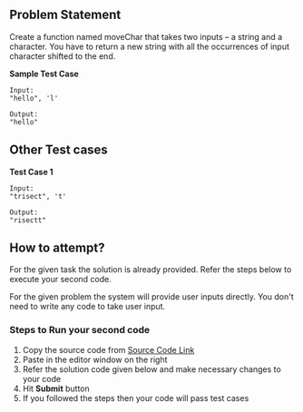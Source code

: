 ## Problem Statement
Create a function named moveChar that takes two inputs – a string and a character. 
You have to return a new string with all the occurrences of input character shifted to 
the end.



**Sample Test Case**
```
Input:
"hello", 'l'

Output:
"hello"
```
## Other Test cases
**Test Case 1**
```
Input:
"trisect", 't' 

Output:
"risectt"
```


## How to attempt?
For the given task the solution is already provided. Refer the steps below to execute your second code.

For the given problem the system will provide user inputs directly. You don't need to write any code to take user input.

### Steps to Run your second code
1. Copy the source code from [Source Code Link](https://raw.githubusercontent.com/Aartiarora22/Lab_assignments/main/P1/T3/Main.java)
2. Paste in the editor window on the right
3. Refer the solution code given below and make necessary changes to your code
4. Hit **Submit** button
5. If you followed the steps then your code will pass test cases
